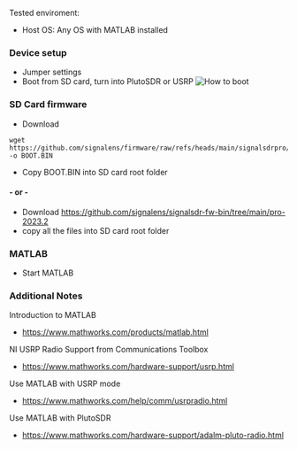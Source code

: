 Tested enviroment:
- Host OS: Any OS with MATLAB installed

### Device setup
- Jumper settings
- Boot from SD card, turn into PlutoSDR or USRP
![How to boot](https://github.com/signalens/signalsdrpro_docs/blob/main/img/boot_ins.png?raw=true)

### SD Card firmware
- Download
```
wget https://github.com/signalens/firmware/raw/refs/heads/main/signalsdrpro/signalsdrpro_b210.bin -o BOOT.BIN
```
-  Copy BOOT.BIN into SD card root folder

#### - or -

- Download https://github.com/signalens/signalsdr-fw-bin/tree/main/pro-2023.2
- copy all the files into SD card root folder

### MATLAB
- Start MATLAB

### Additional Notes
Introduction to MATLAB
- https://www.mathworks.com/products/matlab.html

NI USRP Radio Support from Communications Toolbox
- https://www.mathworks.com/hardware-support/usrp.html

Use MATLAB with USRP mode
- https://www.mathworks.com/help/comm/usrpradio.html

Use MATLAB with PlutoSDR
- https://www.mathworks.com/hardware-support/adalm-pluto-radio.html

